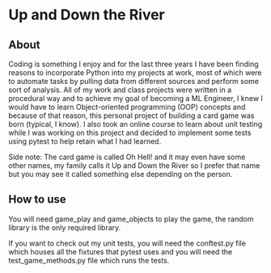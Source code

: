 # Up and Down the River

## About

Coding is something I enjoy and for the last three years I have been finding reasons to incorporate Python into my projects at work, most of which were to automate tasks by pulling data from different sources and perform some sort of analysis. All of my work and class projects were written in a procedural way and to achieve my goal of becoming a ML Engineer, I knew I would have to learn Object-oriented programming (OOP) concepts and because of that reason, this personal project of building a card game was born (typical, I know). I also took an online course to learn about unit testing while I was working on this project and decided to implement some tests using pytest to help retain what I had learned. 

Side note: The card game is called Oh Hell! and it may even have some other names, my family calls it Up and Down the River so I prefer that name but you may see it called something else depending on the person.

## How to use

You will need game_play and game_objects to play the game, the random library is the only required library. 

If you want to check out my unit tests, you will need the conftest.py file which houses all the fixtures that pytest uses and you will need the test_game_methods.py file which runs the tests.
